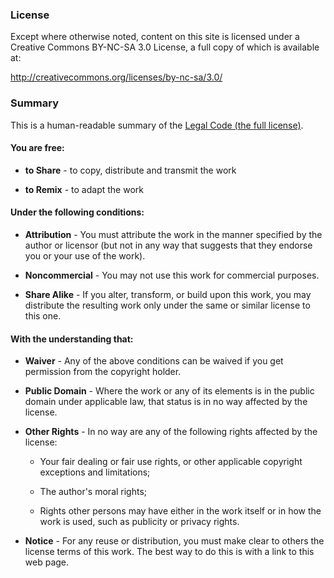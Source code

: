 ### License

Except where otherwise noted, content on this site is licensed under a Creative Commons
BY-NC-SA 3.0 License, a full copy of which is available at:

<http://creativecommons.org/licenses/by-nc-sa/3.0/>


### Summary

This is a human-readable summary of the [Legal Code (the full license)][license].

[summary]: http://creativecommons.org/licenses/by-nc-sa/3.0/deed.en
[license]: http://creativecommons.org/licenses/by-nc-sa/3.0/legalcode


#### You are free:

* **to Share** - to copy, distribute and transmit the work

* **to Remix** - to adapt the work


#### Under the following conditions:

* **Attribution** - You must attribute the work in the manner specified by the author or licensor (but not in any way that suggests that they endorse you or your use of the work).

* **Noncommercial** - You may not use this work for commercial purposes.

* **Share Alike** - If you alter, transform, or build upon this work, you may distribute the resulting work only under the same or similar license to this one.


#### With the understanding that:

* **Waiver** - Any of the above conditions can be waived if you get permission from the copyright holder.

* **Public Domain** - Where the work or any of its elements is in the public domain under applicable law, that status is in no way affected by the license.

* **Other Rights** - In no way are any of the following rights affected by the license:

    - Your fair dealing or fair use rights, or other applicable copyright exceptions and limitations;

    - The author's moral rights;

    - Rights other persons may have either in the work itself or in how the work is used, such as publicity or privacy rights.

* **Notice** - For any reuse or distribution, you must make clear to others the license terms of this work. The best way to do this is with a link to this web page.